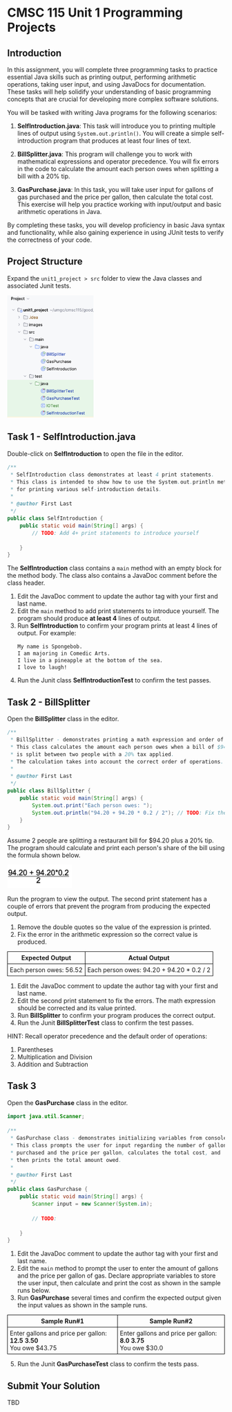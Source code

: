 # CMSC 115 Unit 1 Programming Projects

## Introduction

In this assignment, you will complete three programming tasks
to practice essential Java skills such as printing output,
performing arithmetic operations, taking user input, and
using JavaDocs for documentation. These tasks will help
solidify your understanding of basic programming concepts
that are crucial for developing more complex software solutions.

You will be tasked with writing Java programs for the following scenarios:

1. **SelfIntroduction.java**: This task will introduce you to printing multiple lines of output using `System.out.println()`. You will create a simple self-introduction program that produces at least four lines of text.

2. **BillSplitter.java**: This program will challenge you to work with mathematical expressions and operator precedence. You will fix errors in the code to calculate the amount each person owes when splitting a bill with a 20% tip.

3. **GasPurchase.java**: In this task, you will take user input for gallons of gas purchased and the price per gallon, then calculate the total cost. This exercise will help you practice working with input/output and basic arithmetic operations in Java.

By completing these tasks, you will develop proficiency in basic Java syntax and functionality, while also gaining experience in using JUnit tests to verify the correctness of your code.

## Project Structure

Expand the `unit1_project > src` folder to view the Java classes and associated Junit tests.

<img alt="expand unit1_project folders" src="images/unit1_project_files.png" width="200" >

## Task 1 - SelfIntroduction.java

Double-click on **SelfIntroduction** to open the file in the editor.

```java
/**
 * SelfIntroduction class demonstrates at least 4 print statements.
 * This class is intended to show how to use the System.out.println method 
 * for printing various self-introduction details.
 *
 * @author First Last
 */
public class SelfIntroduction {
    public static void main(String[] args) {
        // TODO: Add 4+ print statements to introduce yourself

    }
}
```

The **SelfIntroduction** class contains a `main` method with an empty block for
the method body. The class also contains a JavaDoc comment before the class
header.

1. Edit the JavaDoc comment to update the author tag with your first and last
   name.
2. Edit the `main` method to add print statements to introduce yourself. The
   program should produce **at least 4** lines of output.
3. Run **SelfIntroduction** to confirm your program prints at least 4 lines of
   output. For example:<br>
   ```text
   My name is Spongebob.
   I am majoring in Comedic Arts.
   I live in a pineapple at the bottom of the sea.
   I love to laugh!
   ```
4. Run the Junit class **SelfIntroductionTest** to confirm the test passes.


## Task 2 - BillSplitter

Open the  **BillSplitter** class in the editor.

```java
/**
 * BillSplitter - demonstrates printing a math expression and order of operations.
 * This class calculates the amount each person owes when a bill of $94.20 
 * is split between two people with a 20% tax applied.
 * The calculation takes into account the correct order of operations.
 *
 * @author First Last
 */
public class BillSplitter {
    public static void main(String[] args) {
        System.out.print("Each person owes: ");
        System.out.println("94.20 + 94.20 * 0.2 / 2"); // TODO: Fix the errors
    }
}
```

Assume 2 people are splitting a restaurant bill for $94.20 plus a 20% tip. The
program should calculate and print each person's share of the bill using the
formula shown below.

<img src="images/bill_split.png" width="150">

Run the program to view the output. The second print statement has a couple of
errors that prevent the program from producing the expected output.
1. Remove the double quotes so the value of the expression is printed.
2. Fix the error in the arithmetic expression so the correct value is produced.

| Expected Output         | Actual Output                              |
| ----------------------- | ------------------------------------------ |
| Each person owes: 56.52 | Each person owes: 94.20 + 94.20 \* 0.2 / 2 |

1. Edit the JavaDoc comment to update the author tag with your first and last
   name.
2. Edit the second print statement to fix the errors. The math expression should
   be corrected and its value printed.
3. Run **BillSplitter** to confirm your program produces the correct output.
4. Run the Junit **BillSplitterTest** class to confirm the test passes.

HINT: Recall operator precedence and the default order of operations:

1. Parentheses
2. Multiplication and Division
3. Addition and Subtraction

## Task 3

Open the **GasPurchase** class in the editor.

```java
import java.util.Scanner;

/**
 * GasPurchase class - demonstrates initializing variables from console input.
 * This class prompts the user for input regarding the number of gallons 
 * purchased and the price per gallon, calculates the total cost, and 
 * then prints the total amount owed.
 *
 * @author First Last
 */
public class GasPurchase {
    public static void main(String[] args) {
        Scanner input = new Scanner(System.in);

        // TODO:

    }
}
```

1. Edit the JavaDoc comment to update the author tag with your first and last
   name.
2. Edit the `main` method to prompt the user to enter the amount of gallons and
   the price per gallon of gas. Declare appropriate variables to store the user
   input, then calculate and print the cost as shown in the sample runs below.
3. Run **GasPurchase** several times and confirm the expected output given the
   input values as shown in the sample runs.

| Sample Run#1                                                            | Sample Run#2                                                         |
| ----------------------------------------------------------------------- | -------------------------------------------------------------------- |
| Enter gallons and price per gallon: <b>12.5 3.50</b><br> You owe $43.75 | Enter gallons and price per gallon: <b>8.0 3.75</b><br>You owe $30.0 |

5. Run the Junit **GasPurchaseTest** class to confirm the tests pass.


## Submit Your Solution

TBD

<style>
   th,td {
      border: 1px solid black;
      padding: 5px;
   }
</style>
